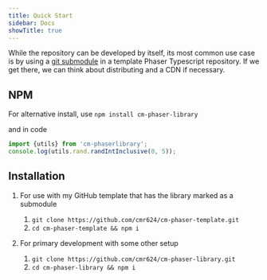 ```yaml
---
title: Quick Start
sidebar: Docs
showTitle: true
---
```

While the repository can be developed by itself, its most common use case is by using a [git submodule](https://git-scm.com/book/en/v2/Git-Tools-Submodules) in a template Phaser Typescript repository. If we get there, we can think about distributing and a CDN if necessary.

## NPM

For alternative install, use `npm install cm-phaser-library`

and in code

```javascript
import {utils} from 'cm-phaserlibrary';
console.log(utils.rand.randIntInclusive(0, 5));
```

## Installation

1. For use with my GitHub template that has the library marked as a submodule
    1. `git clone https://github.com/cmr624/cm-phaser-template.git`
    2. `cd cm-phaser-template && npm i`

2. For primary development with some other setup
    1. `git clone https://github.com/cmr624/cm-phaser-library.git`
    2. `cd cm-phaser-library && npm i`